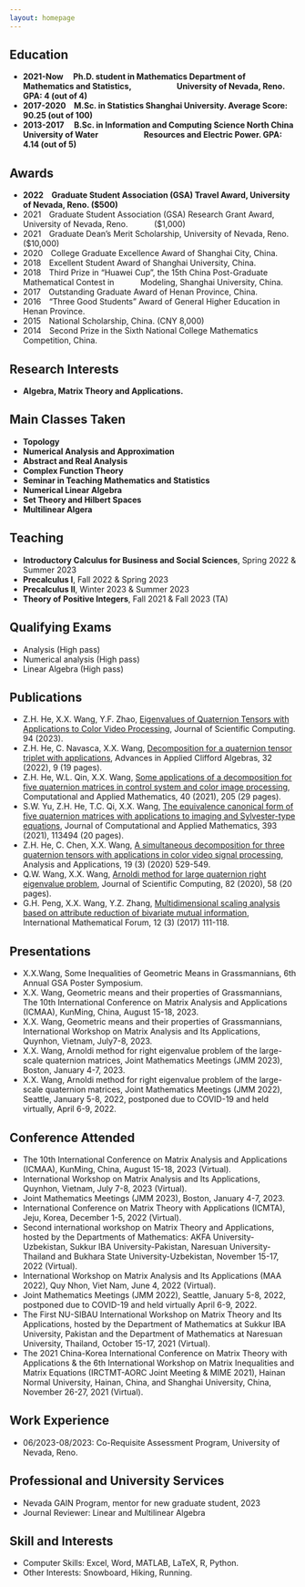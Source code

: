 ```yaml
---
layout: homepage
---
```




## Education
- **2021-Now&emsp; Ph.D. student in Mathematics Department of Mathematics and Statistics,
&emsp;&emsp;&emsp;&emsp; &emsp; University of Nevada, Reno. GPA: 4 (out of 4)**
- **2017-2020&emsp;M.Sc. in Statistics Shanghai University. Average Score: 90.25 (out of 100)**
- **2013-2017&emsp; B.Sc. in Information and Computing Science North China University of Water
&emsp;&emsp;&emsp;&emsp; &emsp; Resources and Electric Power. GPA: 4.14 (out of 5)**

## Awards
- **2022&emsp;Graduate Student Association (GSA) Travel Award, University of Nevada, Reno. ($500)**
- 2021&emsp;Graduate Student Association (GSA) Research Grant Award, University of Nevada, Reno. &emsp;&emsp;&emsp;($1,000)
- 2021&emsp;Graduate Dean’s Merit Scholarship, University of Nevada, Reno. ($10,000)
- 2020&emsp;College Graduate Excellence Award of Shanghai City, China.
- 2018&emsp;Excellent Student Award of Shanghai University, China.
- 2018&emsp;Third Prize in “Huawei Cup”, the 15th China Post-Graduate Mathematical Contest in &emsp;&emsp;&emsp;Modeling, Shanghai University, China.
- 2017&emsp;Outstanding Graduate Award of Henan Province, China.
- 2016&emsp;“Three Good Students” Award of General Higher Education in Henan Province.
- 2015&emsp;National Scholarship, China. (CNY 8,000)
- 2014&emsp;Second Prize in the Sixth National College Mathematics Competition, China.

## Research Interests

- **Algebra, Matrix Theory and Applications.**  

## Main Classes Taken

- **Topology** 
- **Numerical Analysis and Approximation** 
- **Abstract and Real Analysis** 
- **Complex Function Theory**
- **Seminar in Teaching Mathematics and Statistics** 
- **Numerical Linear Algebra**
- **Set Theory and Hilbert Spaces**
- **Multilinear Algera**


## Teaching
- **Introductory Calculus for Business and Social Sciences**, Spring 2022 & Summer 2023
- **Precalculus I**, Fall 2022 & Spring 2023
- **Precalculus II**, Winter 2023 & Summer 2023
- **Theory of Positive Integers**, Fall 2021 & Fall 2023 (TA)

  
## Qualifying Exams
- Analysis   (High pass)
-  Numerical analysis   (High pass)
- Linear Algebra  (High pass)
 
## Publications
- 	Z.H. He, X.X. Wang, Y.F. Zhao, [Eigenvalues of Quaternion Tensors with Applications to Color Video Processing](https://doi.org/10.1007/s10915-022-02058-5), Journal of Scientific Computing. 94 (2023).
- Z.H. He, C. Navasca, X.X. Wang, [Decomposition for a quaternion tensor triplet with applications](https://doi.org/10.1007/s00006-021-01195-8), Advances in Applied Clifford Algebras, 32 (2022), 9 (19 pages). 
- Z.H. He, W.L. Qin, X.X. Wang, [Some applications of a decomposition for five quaternion matrices in control system and color image processing](https://doi.org/10.1007/s40314-021-01579-3), Computational and Applied Mathematics, 40 (2021), 205 (29 pages).  
- 	S.W. Yu, Z.H. He, T.C. Qi, X.X. Wang, [The equivalence canonical form of five quaternion matrices with applications to imaging and Sylvester-type equations](https://doi.org/10.1016/j.cam.2021.113494), Journal of Computational and Applied Mathematics, 393 (2021), 113494 (20 pages).   
- 	Z.H. He, C. Chen, X.X. Wang, [A simultaneous decomposition for three quaternion tensors with applications in color video signal processing](https://www.worldscientific.com/doi/10.1142/S0219530520400084), Analysis and Applications, 19 (3) (2020) 529-549.  
-	Q.W. Wang, X.X. Wang, [Arnoldi method for large quaternion right eigenvalue problem](https://doi.org/10.1007/s10915-020-01158-4), Journal of Scientific Computing, 82 (2020), 58 (20 pages).  
-	G.H. Peng, X.X. Wang, Y.Z. Zhang, [Multidimensional scaling analysis based on attribute reduction of bivariate mutual information](https://doi.org/10.12988/imf.2017.610133), International Mathematical Forum, 12 (3) (2017) 111-118. 

## Presentations
- 	X.X.Wang, Some Inequalities of Geometric Means in Grassmannians, 6th Annual GSA Poster Symposium.
- 	X.X. Wang, Geometric means and their properties of Grassmannians, The 10th International Conference on Matrix Analysis and Applications (ICMAA), KunMing, China, August 15-18, 2023.
- 	X.X. Wang, Geometric means and their properties of Grassmannians, International Workshop on Matrix Analysis and Its Applications, Quynhon, Vietnam, July7-8, 2023.
- 	X.X. Wang, Arnoldi method for right eigenvalue problem of the large-scale quaternion matrices, Joint Mathematics Meetings (JMM 2023), Boston, January 4-7, 2023.
- 	X.X. Wang, Arnoldi method for right eigenvalue problem of the large-scale quaternion matrices, Joint Mathematics Meetings (JMM 2022), Seattle, January 5-8, 2022, postponed due to COVID-19 and held virtually, April 6-9, 2022. 

## Conference Attended
-	The 10th International Conference on Matrix Analysis and Applications (ICMAA), KunMing, China, August 15-18, 2023 (Virtual).
-	International Workshop on Matrix Analysis and Its Applications, Quynhon, Vietnam, July 7-8, 2023 (Virtual).
-	Joint Mathematics Meetings (JMM 2023), Boston, January 4-7, 2023.
-	International Conference on Matrix Theory with Applications (ICMTA), Jeju, Korea, December 1-5, 2022 (Virtual).
-	Second international workshop on Matrix Theory and Applications, hosted by the Departments of Mathematics: AKFA University-Uzbekistan, Sukkur IBA University-Pakistan, Naresuan University-Thailand and Bukhara State University-Uzbekistan, November 15-17, 2022 (Virtual).
-	International Workshop on Matrix Analysis and Its Applications (MAA 2022), Quy Nhon, Viet Nam, June 4, 2022 (Virtual).
-	Joint Mathematics Meetings (JMM 2022), Seattle, January 5-8, 2022, postponed due to COVID-19 and held virtually April 6-9, 2022.
-	The First NU-SIBAU International Workshop on Matrix Theory and Its Applications, hosted by the Department of Mathematics at Sukkur IBA University, Pakistan and the Department of Mathematics at Naresuan University, Thailand, October 15-17, 2021 (Virtual).
-	The 2021 China-Korea International Conference on Matrix Theory with Applications & the 6th International Workshop on Matrix Inequalities and Matrix Equations (IRCTMT-AORC Joint Meeting & MIME 2021), Hainan Normal University, Hainan, China, and Shanghai University, China, November 26-27, 2021 (Virtual).

## Work Experience
- 06/2023-08/2023: Co-Requisite Assessment Program, University of Nevada, Reno.

## Professional and University Services  
- Nevada GAIN   Program, mentor for new graduate student, 2023	
- Journal Reviewer: Linear and Multilinear Algebra  

## Skill and Interests

- Computer Skills: Excel, Word, MATLAB, LaTeX, R, Python. 
- Other Interests: Snowboard, Hiking, Running. 

